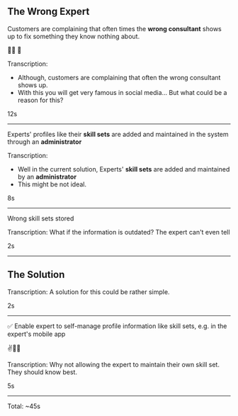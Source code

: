 ## The Wrong Expert
Customers are complaining that often times the **wrong consultant** shows up to fix something they know nothing about.

🤷‍♂️ 🤬

Transcription:
- Although, customers are complaining that often the wrong consultant shows up.
- With this you will get very famous in social media... But what could be a reason for this? 

12s

---

Experts' profiles like their **skill sets** are added and maintained in the system through an **administrator**

Transcription:
- Well in the current solution, Experts' **skill sets** are added and maintained by an **administrator**
- This might be not ideal.

8s

---

Wrong skill sets stored

Transcription:
What if the information is outdated? The expert can't even tell

2s

---

## The Solution

Transcription:
A solution for this could be rather simple.

2s

---

✅ Enable expert to self-manage profile information like skill sets, e.g. in the expert's mobile app

✌️👨‍💻

Transcription:
Why not allowing the expert to maintain their own skill set. They should know best.

5s

---

Total: ~45s
